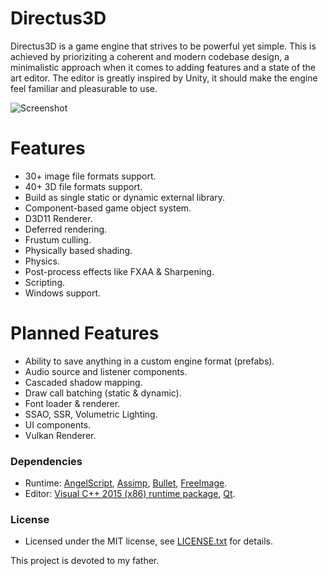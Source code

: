 # Directus3D
Directus3D is a game engine that strives to be powerful yet simple. This is achieved by prioriziting a coherent and modern codebase design, a minimalistic 
approach when it comes to adding features and a state of the art editor. The editor is greatly inspired by Unity, it should make the engine feel familiar and pleasurable to use.

![Screenshot](https://raw.githubusercontent.com/PanosK92/Directus3D/master/Directus3D/Assets/screenshot.jpg)

# Features
- 30+ image file formats support.
- 40+ 3D file formats support.
- Build as single static or dynamic external library.
- Component-based game object system.
- D3D11 Renderer.
- Deferred rendering.
- Frustum culling.
- Physically based shading.
- Physics.
- Post-process effects like FXAA & Sharpening.
- Scripting.
- Windows support.

# Planned Features
- Ability to save anything in a custom engine format (prefabs).
- Audio source and listener components.
- Cascaded shadow mapping.
- Draw call batching (static & dynamic).
- Font loader & renderer.
- SSAO, SSR, Volumetric Lighting.
- UI components.
- Vulkan Renderer.

### Dependencies
- Runtime: [AngelScript](http://www.angelcode.com/angelscript/), [Assimp](https://github.com/assimp/assimp), [Bullet](https://github.com/bulletphysics/bullet3), [FreeImage](http://freeimage.sourceforge.net/).
- Editor: [Visual C++ 2015 (x86) runtime package](https://www.microsoft.com/en-us/download/details.aspx?id=48145), [Qt](https://www.qt.io/).

### License
- Licensed under the MIT license, see [LICENSE.txt](https://github.com/PanosK92/Directus3D/blob/master/LICENSE.txt) for details.

This project is devoted to my father.
